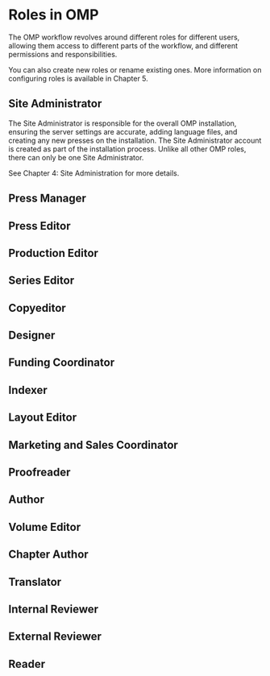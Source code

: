 # Roles in OMP

The OMP workflow revolves around different roles for different users, allowing them access to different parts of the workflow, and different permissions and responsibilities.

You can also create new roles or rename existing ones. More information on configuring roles is available in Chapter 5.

## Site Administrator

The Site Administrator is responsible for the overall OMP installation, ensuring the server settings are accurate, adding language files, and creating any new presses on the installation. The Site Administrator account is created as part of the installation process. Unlike all other OMP roles, there can only be one Site Administrator.

See Chapter 4: Site Administration for more details.

## Press Manager

## Press Editor

## Production Editor

## Series Editor

## Copyeditor

## Designer

## Funding Coordinator

## Indexer

## Layout Editor

## Marketing and Sales Coordinator

## Proofreader

## Author

## Volume Editor

## Chapter Author

## Translator

## Internal Reviewer

## External Reviewer

## Reader



